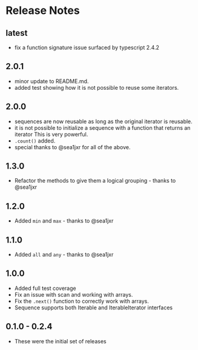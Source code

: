# Release Notes

## latest
* fix a function signature issue surfaced by typescript 2.4.2

## 2.0.1
* minor update to README.md.
* added test showing how it is not possible to reuse some iterators.

## 2.0.0
* sequences are now reusable as long as the original iterator is reusable.
* it is not possible to initialize a sequence with a function that returns an iterator
  This is very powerful.
* `.count()` added.
* special thanks to @sea1jxr for all of the above.

## 1.3.0
* Refactor the methods to give them a logical grouping - thanks to @sea1jxr

## 1.2.0
* Added `min` and `max` - thanks to @sea1jxr

## 1.1.0
* Added `all` and `any` - thanks to @sea1jxr

## 1.0.0
* Added full test coverage
* Fix an issue with scan and working with arrays.
* Fix the `.next()` function to correctly work with arrays.
* Sequence supports both Iterable<T> and IterableIterator<T> interfaces

## 0.1.0 - 0.2.4
* These were the initial set of releases

